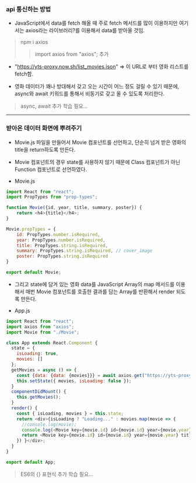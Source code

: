 ### api 통신하는 방법
- JavaScript에서 data를 fetch 해올 때 주로 fetch 메서드를 많이 이용하지만 여기서는 axios라는 라이브러리?를 이용해서 data를 받아올 것임.
> npm i axios
> > import axios from "axios"; 추가

- "https://yts-proxy.now.sh/list_movies.json" => 이 URL로 부터 영화 리스트를 fetch함.

- 영화 데이터가 꽤나 방대해서 갖고 오는 시간이 어느 정도 걸릴 수 있기 때문에, async와 await 키워드를 통해서 비동기로 갖고 올 수 있도록 처리한다.

> async, await 추가 학습 필요...

<hr>

### 받아온 데이터 화면에 뿌려주기
- Movie.js 파일을 만들어서 Movie 컴포넌트를 선언하고, 단순히 넘겨 받은 영화의 title을 return하도록 만든다.
- Movie 컴포넌트의 경우 state를 사용하지 않기 때문에 Class 컴포넌트가 아닌 Function 컴포넌트로 선언하였다.


- Movie.js
```javascript
import React from "react";
import PropTypes from "prop-types";

function Movie({id, year, title, summary, poster}) {
    return <h4>{title}</h4>;
}

Movie.propTypes = {
    id: PropTypes.number.isRequired,
    year: PropTypes.number.isRequired,
    title: PropTypes.string.isRequired,
    summary: PropTypes.string.isRequired, // cover_image
    poster: PropTypes.string.isRequired
}

export default Movie;
```

- 그리고 state에 담겨 있는 영화 data를 JavaScript Array의 map 메서드를 이용해서 매번 Movie 컴포넌트를 호출한 결과를 담는 Array를 반환해서 render 되도록 만든다.

- App.js
```javascript
import React from "react";
import axios from "axios";
import Movie from "./Movie";

class App extends React.Component {
  state = {
    isLoading: true,
    movies: []
  };
  getMovies = async () => {
    const {data: {data: {movies}}} = await axios.get("https://yts-proxy.now.sh/list_movies.json?sort_by=rating");
    this.setState({ movies, isLoading: false });
  }
  componentDidMount() {
    this.getMovies();
  }
  render() {
    const { isLoading, movies } = this.state;
    return <div>{isLoading ? "Loading..." : movies.map(movie => {
      //console.log(movie);
      console.log(<Movie key={movie.id} id={movie.id} year={movie.year} title={movie.title} summary={movie.summary} poster={movie.medium_cover_image} />);
      return <Movie key={movie.id} id={movie.id} year={movie.year} title={movie.title} summary={movie.summary} poster={movie.medium_cover_image} />
    }) }</div>;
  }
}

export default App;
```



> ES6의 {} 표현식 추가 학습 필요...

